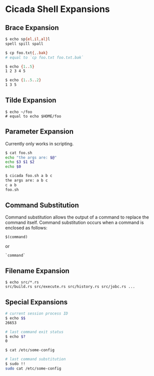 # Cicada Shell Expansions

## Brace Expansion

```sh
$ echo sp{el,il,al}l
spell spill spall

$ cp foo.txt{,.bak}
# equal to `cp foo.txt foo.txt.bak`

$ echo {1..5}
1 2 3 4 5

$ echo {1..5..2}
1 3 5
```

## Tilde Expansion

```
$ echo ~/foo
# equal to echo $HOME/foo
```

## Parameter Expansion

Currently only works in scripting.

```sh
$ cat foo.sh
echo "the args are: $@"
echo $3 $1 $2
echo $0

$ cicada foo.sh a b c
the args are: a b c
c a b
foo.sh
```

## Command Substitution

Command substitution allows the output of a command to replace the command
itself. Command substitution occurs when a command is enclosed as follows:

```
$(command)
```

or
```
`command`
```

## Filename Expansion

```
$ echo src/*.rs
src/build.rs src/execute.rs src/history.rs src/jobc.rs ...
```

## Special Expansions

```sh
# current session process ID
$ echo $$
26653

# last command exit status
$ echo $?
0

$ cat /etc/some-config

# last command substitution
$ sudo !!
sudo cat /etc/some-config
```
